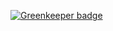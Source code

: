 

[![Greenkeeper badge](https://badges.greenkeeper.io/viniciusCamargo/react-quick-carousel.svg)](https://greenkeeper.io/)